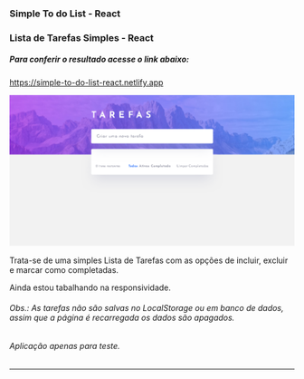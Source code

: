 ### Simple To do List - React
### Lista de Tarefas Simples - React

##### Para conferir o resultado acesse o link abaixo:

https://simple-to-do-list-react.netlify.app

![image](./imagem_app.png)


Trata-se de uma simples Lista de Tarefas com as opções de incluir, excluir e marcar como completadas.

Ainda estou tabalhando na responsividade.

###### Obs.: As tarefas não são salvas no LocalStorage ou em banco de dados, assim que a página é recarregada os dados são apagados. 
###### Aplicação apenas para teste.

---

